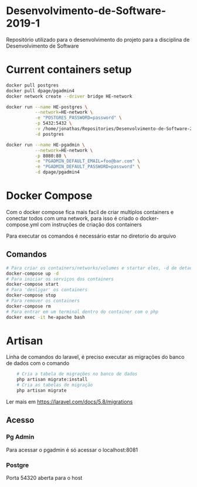 # Desenvolvimento-de-Software-2019-1
Repositório utilizado para o desenvolvimento do projeto para a disciplina de Desenvolvimento de Software

# Current containers setup
``` bash
docker pull postgres
docker pull dpage/pgadmin4
docker network create --driver bridge HE-network

docker run --name HE-postgres \
           --network=HE-network \
           -e "POSTGRES_PASSWORD=password" \
           -p 5432:5432 \
           -v /home/jonathas/Repositories/Desenvolvimento-de-Software-2019-1/Postgres:/var/lib/postgresql/data:z \
           -d postgres

docker run --name HE-pgadmin \
           --network=HE-network \
           -p 8080:80 \
           -e "PGADMIN_DEFAULT_EMAIL=foo@bar.com" \
           -e "PGADMIN_DEFAULT_PASSWORD=password" \
           -d dpage/pgadmin4

```
# Docker Compose
Com o docker compose fica mais facil de criar multiplos containers e conectar todos com uma network, para isso é criado o docker-compose.yml com instruções de criação dos containers

Para executar os comandos é necessário estar no diretorio do arquivo

## Comandos 

``` bash
# Para criar os containers/networks/volumes e startar eles, -d de detached
docker-compose up -d
# Para iniciar os serviços dos containers
docker-compose start
# Para 'desligar' os containers
docker-compose stop
# Para remover os containers
docker-compose rm
# Para entrar em um terminal dentro do container com o php
docker exec -it he-apache bash

```
# Artisan

Linha de comandos do laravel, é preciso executar as migrações do banco de dados com o comando  
``` bash
    # Cria a tabela de migrações no banco de dados
    php artisan migrate:install
    # Cria as tabelas de migração
    php artisan migrate
```
Ler mais em https://laravel.com/docs/5.8/migrations

## Acesso
### Pg Admin
Para acessar o pgadmin é só acessar o localhost:8081
### Postgre
Porta 54320 aberta para o host
